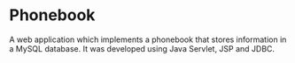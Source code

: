 Phonebook
=========
A web application which implements a phonebook that stores information in a MySQL database.
It was developed using Java Servlet, JSP and JDBC.

